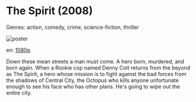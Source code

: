 # The Spirit (2008)

Genres: action, comedy, crime, science-fiction, thriller

![poster](http://image.tmdb.org/t/p/w500/4TlzgL6yW9zI4Y0rGY0LjpmWWKJ.jpg)

en:
  [1080p](magnet:?xt=urn:btih:5A2BC5E8A27F5D1992CDB4AE8498A1BC5E88C369&tr=udp://glotorrents.pw:6969/announce&tr=udp://tracker.opentrackr.org:1337/announce&tr=udp://torrent.gresille.org:80/announce&tr=udp://tracker.openbittorrent.com:80&tr=udp://tracker.coppersurfer.tk:6969&tr=udp://tracker.leechers-paradise.org:6969&tr=udp://p4p.arenabg.ch:1337&tr=udp://tracker.internetwarriors.net:1337)
  


Down these mean streets a man must come. A hero born, murdered, and born again. When a Rookie cop named Denny Colt returns from the beyond as The Spirit, a hero whose mission is to fight against the bad forces from the shadows of Central City, the Octopus who kills anyone unfortunate enough to see his face who has other plans. He's going to wipe out the entire city.
